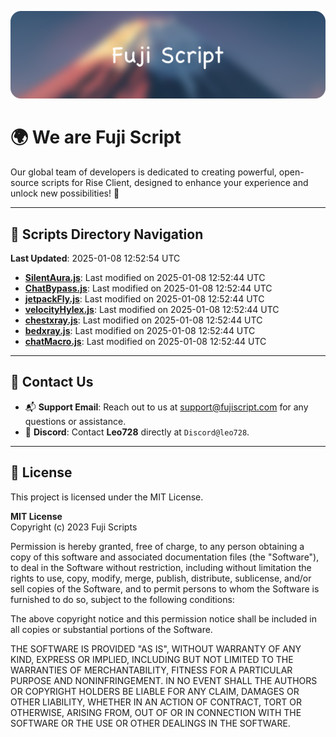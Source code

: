 ![Banner](.github/b.webp)

# 🌍 **We are Fuji Script**

Our global team of developers is dedicated to creating powerful, open-source scripts for Rise Client, designed to enhance your experience and unlock new possibilities! 🌟

---
<!-- SCRIPTS_NAVIGATION_START -->
## 📂 **Scripts Directory Navigation**

**Last Updated**: 2025-01-08 12:52:54 UTC

- **[SilentAura.js](scripts/SilentAura.js)**: Last modified on 2025-01-08 12:52:44 UTC
- **[ChatBypass.js](scripts/ChatBypass.js)**: Last modified on 2025-01-08 12:52:44 UTC
- **[jetpackFly.js](scripts/jetpackFly.js)**: Last modified on 2025-01-08 12:52:44 UTC
- **[velocityHylex.js](scripts/velocityHylex.js)**: Last modified on 2025-01-08 12:52:44 UTC
- **[chestxray.js](scripts/chestxray.js)**: Last modified on 2025-01-08 12:52:44 UTC
- **[bedxray.js](scripts/bedxray.js)**: Last modified on 2025-01-08 12:52:44 UTC
- **[chatMacro.js](scripts/chatMacro.js)**: Last modified on 2025-01-08 12:52:44 UTC

<!-- SCRIPTS_NAVIGATION_END -->

---

## 💬 **Contact Us**  
- 📬 **Support Email**: Reach out to us at [support@fujiscript.com](mailto:support@fujiscript.com) for any questions or assistance.  
- 💬 **Discord**: Contact **Leo728** directly at `Discord@leo728`.

---

## 📜 **License**

This project is licensed under the MIT License.  

**MIT License**  
Copyright (c) 2023 Fuji Scripts  

Permission is hereby granted, free of charge, to any person obtaining a copy of this software and associated documentation files (the "Software"), to deal in the Software without restriction, including without limitation the rights to use, copy, modify, merge, publish, distribute, sublicense, and/or sell copies of the Software, and to permit persons to whom the Software is furnished to do so, subject to the following conditions:  

The above copyright notice and this permission notice shall be included in all copies or substantial portions of the Software.  

THE SOFTWARE IS PROVIDED "AS IS", WITHOUT WARRANTY OF ANY KIND, EXPRESS OR IMPLIED, INCLUDING BUT NOT LIMITED TO THE WARRANTIES OF MERCHANTABILITY, FITNESS FOR A PARTICULAR PURPOSE AND NONINFRINGEMENT. IN NO EVENT SHALL THE AUTHORS OR COPYRIGHT HOLDERS BE LIABLE FOR ANY CLAIM, DAMAGES OR OTHER LIABILITY, WHETHER IN AN ACTION OF CONTRACT, TORT OR OTHERWISE, ARISING FROM, OUT OF OR IN CONNECTION WITH THE SOFTWARE OR THE USE OR OTHER DEALINGS IN THE SOFTWARE.  

